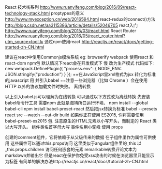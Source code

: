 React 技术栈系列 http://www.ruanyifeng.com/blog/2016/09/react-technology-stack.html
proptypes的意义 http://www.myexception.cn/web/2016594.html
react-redux的connect()方法 http://blog.csdn.net/aa3115386/article/details/52046705
react入门 http://www.ruanyifeng.com/blog/2015/03/react.html
React Router http://www.ruanyifeng.com/blog/2016/05/react_router.html?utm_source=tool.lu
通过npm使用react http://reactjs.cn/react/docs/getting-started-zh-CN.html

建议在react中使用Commonjs模块系统 eg: browserify webpack
使用react 和 react-dom npm包
默认情况下react会在开发模式下 慢 改为生产模式 代码如下:
new webpack.DefinePlugin({
    "process.env": {
      NODE_ENV: JSON.stringify("production")
    }
  });
==在JavaScript里xml格式为jsx 转化为标准的javascript 用 <script type="text/babel"></script> 并引入babel
==注意一些浏览器（比如 Chrome ）会在使用 HTTP 以外的协议加载文件时失败。
离线转换

以上引入babel.js可以理解为在线转换 可以通过以下方式改为离线转换
先安装babel命令行工具 需要npm 此就是海靖所曰运行环境、
npm install --global babel-cli
npm install babel-preset-react
然后把jsx转换为标准
babel --presets react src --watch --out-dir build
如果你正在使用 ES2015, 你将需要使用 babel-preset-es2015 包.
注意原生的HTML元素以小写开头，而制定的 React 类以大写开头。
组件类名首字母大写 事件名用小驼峰
使用 props

创建的comment组件，它将依赖于从父级传来的数据 在子组件里作为属性可供使用
这些属性可以通过this.props访问 这里类似于angular组件里的_this
以_this.props.children 访问任何嵌套的元素
remarkable转换评论文本为markdown并输出它 但是react在保护你免受xss攻击的时候在浏览器里只能显示为标签 有简单的解决办法http://reactjs.cn/react/docs/tutorial-zh-CN.html
